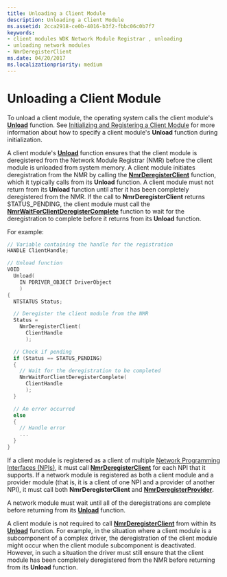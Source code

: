 ```yaml
---
title: Unloading a Client Module
description: Unloading a Client Module
ms.assetid: 2cca2918-ce0b-4016-b3f2-fbbc06c0b7f7
keywords:
- client modules WDK Network Module Registrar , unloading
- unloading network modules
- NmrDeregisterClient
ms.date: 04/20/2017
ms.localizationpriority: medium
---
```


# Unloading a Client Module


To unload a client module, the operating system calls the client module's [**Unload**](https://docs.microsoft.com/windows-hardware/drivers/ddi/wdm/nc-wdm-driver_unload) function. See [Initializing and Registering a Client Module](initializing-and-registering-a-client-module.md) for more information about how to specify a client module's **Unload** function during initialization.

A client module's [**Unload**](https://docs.microsoft.com/windows-hardware/drivers/ddi/wdm/nc-wdm-driver_unload) function ensures that the client module is deregistered from the Network Module Registrar (NMR) before the client module is unloaded from system memory. A client module initiates deregistration from the NMR by calling the [**NmrDeregisterClient**](https://docs.microsoft.com/windows-hardware/drivers/ddi/netioddk/nf-netioddk-nmrderegisterclient) function, which it typically calls from its **Unload** function. A client module must not return from its **Unload** function until after it has been completely deregistered from the NMR. If the call to **NmrDeregisterClient** returns STATUS\_PENDING, the client module must call the [**NmrWaitForClientDeregisterComplete**](https://docs.microsoft.com/windows-hardware/drivers/ddi/netioddk/nf-netioddk-nmrwaitforclientderegistercomplete) function to wait for the deregistration to complete before it returns from its **Unload** function.

For example:

```C++
// Variable containing the handle for the registration
HANDLE ClientHandle;

// Unload function
VOID
  Unload(
    IN PDRIVER_OBJECT DriverObject
    )
{
  NTSTATUS Status;

  // Deregister the client module from the NMR
  Status =
    NmrDeregisterClient(
      ClientHandle
      );

  // Check if pending
  if (Status == STATUS_PENDING)
  {
    // Wait for the deregistration to be completed
    NmrWaitForClientDeregisterComplete(
      ClientHandle
      );
  }

  // An error occurred
  else
  {
    // Handle error
    ...
  }
}
```

If a client module is registered as a client of multiple [Network Programming Interfaces (NPIs)](network-programming-interface.md), it must call [**NmrDeregisterClient**](https://docs.microsoft.com/windows-hardware/drivers/ddi/netioddk/nf-netioddk-nmrderegisterclient) for each NPI that it supports. If a network module is registered as both a client module and a provider module (that is, it is a client of one NPI and a provider of another NPI), it must call both **NmrDeregisterClient** and [**NmrDeregisterProvider**](https://docs.microsoft.com/windows-hardware/drivers/ddi/netioddk/nf-netioddk-nmrderegisterprovider).

A network module must wait until all of the deregistrations are complete before returning from its [**Unload**](https://docs.microsoft.com/windows-hardware/drivers/ddi/wdm/nc-wdm-driver_unload) function.

A client module is not required to call [**NmrDeregisterClient**](https://docs.microsoft.com/windows-hardware/drivers/ddi/netioddk/nf-netioddk-nmrderegisterclient) from within its [**Unload**](https://docs.microsoft.com/windows-hardware/drivers/ddi/wdm/nc-wdm-driver_unload) function. For example, in the situation where a client module is a subcomponent of a complex driver, the deregistration of the client module might occur when the client module subcomponent is deactivated. However, in such a situation the driver must still ensure that the client module has been completely deregistered from the NMR before returning from its **Unload** function.

 

 





